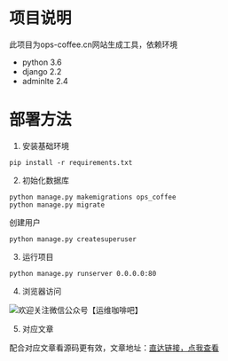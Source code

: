 # 项目说明

此项目为ops-coffee.cn网站生成工具，依赖环境

- python 3.6
- django 2.2
- adminlte 2.4

# 部署方法
1. 安装基础环境
```
pip install -r requirements.txt
```

2. 初始化数据库
```
python manage.py makemigrations ops_coffee
python manage.py migrate
```

创建用户
```
python manage.py createsuperuser
```

3. 运行项目
```
python manage.py runserver 0.0.0.0:80
```

4. 浏览器访问

![欢迎关注微信公众号【运维咖啡吧】](/images/qrcode.jpg)

5. 对应文章

配合对应文章看源码更有效，文章地址：[直达链接，点我查看](https://blog.ops-coffee.cn/s/7g2wncQG1lIziOmtBxXwEw)